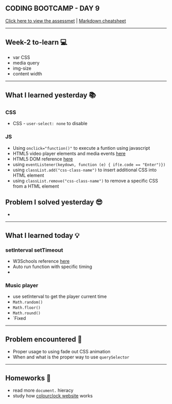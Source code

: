 ## CODING BOOTCAMP - DAY 9
[Click here to view the assessmet](https://zahinz.github.io/SET-Day-9/) | [Markdown cheatsheet](https://www.markdownguide.org/cheat-sheet/)

---

## Week-2 to-learn 💻
* var CSS
* media query
* img-size
* content width
---

## What I learned yesterday 📚
### CSS
* CSS - `user-select: none` to disable 

### JS
* Using `onclick="function()"` to execute a funtion using javascript
* HTML5 video player elements and media events [here](https://www.w3.org/2010/05/video/mediaevents.html)
* HTML5 DOM reference [here](https://www.w3schools.com/tags/ref_av_dom.asp)
* using `eventListener(keydown, function (e) { if(e.code == "Enter")})`
* using `classList.add("css-class-name")` to insert additional CSS into HTML element
* using `classList.remove("css-class-name")` to remove a specific CSS from a HTML element



## Problem I solved yesterday 😎
* 

---

## What I learned today 💡
### setInterval setTimeout
* W3Schools reference [here](https://www.w3schools.com/jsref/met_win_setinterval.asp)
* Auto run function with specific timing
*

### Music player
* use setInterval to get the player current time
* `Math.random()`
* `Math.floor()`
* `Math.round()`
* `Fixed


---

## Problem encountered 🧐
* Proper usage to using fade out CSS animation
* When and what is the proper way to use `querySelector`

---

## Homeworks 📝
* read more `document.` hieracy 
* study how [colourclock website](http://thecolourclock.com/) works

